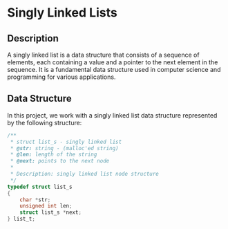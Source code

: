 # Singly Linked Lists

## Description
A singly linked list is a data structure that consists of a sequence of elements, each containing a value and a pointer to the next element in the sequence. It is a fundamental data structure used in computer science and programming for various applications.

## Data Structure
In this project, we work with a singly linked list data structure represented by the following structure:

```c
/**
 * struct list_s - singly linked list
 * @str: string - (malloc'ed string)
 * @len: length of the string
 * @next: points to the next node
 *
 * Description: singly linked list node structure
 */
typedef struct list_s
{
    char *str;
    unsigned int len;
    struct list_s *next;
} list_t;
